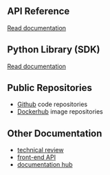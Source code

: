 
## API Reference

[Read documentation](https://api.osparc.io/dev/docs)

## Python Library (SDK)

[Read documentation](https://itisfoundation.github.io/osparc-simcore-python-client/)

## Public Repositories

 - [Github](https://github.com/ITISFoundation) code repositories
 - [Dockerhub](https://hub.docker.com/u/itisfoundation) image repositories

## Other Documentation

 - [technical review](https://osparc-docs.readthedocs.io/en/latest/)
 - [front-end API](https://itisfoundation.github.io/frontend/apiviewer/)
 - [documentation hub](https://itisfoundation.github.io/)

